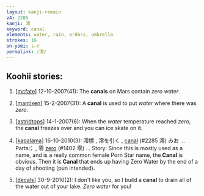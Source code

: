 ```yaml
---
layout: kanji-remain
v4: 2285
kanji: 澪
keyword: canal
elements: water, rain, orders, umbrella
strokes: 16
on-yomi: レイ
permalink: /澪/
---
```


## Koohii stories: 

1) [<a href="http://kanji.koohii.com/profile/mcfate">mcfate</a>] 12-10-2007(41): The <strong>canals</strong> on Mars contain <em>zero</em> <em>water</em>.

2) [<a href="http://kanji.koohii.com/profile/mantixen">mantixen</a>] 15-2-2007(31): A<strong> canal</strong> is used to put <em>water</em> where there was <em>zero</em>.

3) [<a href="http://kanji.koohii.com/profile/astridtops">astridtops</a>] 14-1-2007(6): When the <em>water</em> temperature reached <em>zero</em>, the<strong> canal</strong> freezes over and you can ice skate on it.

4) [<a href="http://kanji.koohii.com/profile/kapalama">kapalama</a>] 16-10-2010(3): 澪標 , 澪を引く , <a href="../v4/2285.html">canal</a> (#2285 澪) みお ... Parts:氵, 零 <a href="../v4/1402.html">zero</a> (#1402 零) ... Story: Since this is mostly used as a name, and is a really common female Porn Star name, the<strong> Canal</strong> is obvious. Then it is<strong> Canal</strong> that ends up having Zero Water by the end of a day of shooting (pun intended).

5) [<a href="http://kanji.koohii.com/profile/decals">decals</a>] 30-9-2010(2): I don&#039;t like you, so I build a<strong> canal</strong> to drain all of the water out of your lake. <em>Zero water</em> for you!

